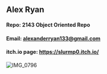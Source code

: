## Alex Ryan  
#### Repo: 2143 Object Oriented Repo
#### Email: alexanderryan133@gmail.com
#### itch.io page: https://slurmp0.itch.io/

![IMG_0796](https://user-images.githubusercontent.com/60236905/131001375-5b7eb355-b997-47ee-a0d7-91f591dbd217.jpg)

